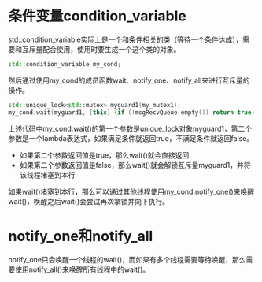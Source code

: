# 条件变量condition\_variable

std::condition\_variable实际上是一个和条件相关的类（等待一个条件达成），需要和互斥量配合使用，使用时要生成一个这个类的对象。

```cpp
std::condition_variable my_cond;
```

然后通过使用my\_cond的成员函数wait、notify\_one、notify\_all来进行互斥量的操作。

```cpp
std::unique_lock<std::mutex> myguard1(my_mutex1);
my_cond.wait(myguard1, [this] {if (!msgRecvQueue.empty()) return true; return false; });
```

上述代码中my\_cond.wait()的第一个参数是unique\_lock对象myguard1，第二个参数是一个lambda表达式，如果满足条件就返回true，不满足条件就返回false。

*   如果第二个参数返回值是true，那么wait()就会直接返回
*   如果第二个参数返回值是false，那么wait()就会解锁互斥量myguard1，并将该线程堵塞到本行

如果wait()堵塞到本行，那么可以通过其他线程使用my\_cond.notify\_one()来唤醒wait()，唤醒之后wait()会尝试再次拿锁并向下执行。

# notify\_one和notify\_all

notify\_one只会唤醒一个线程的wait()，而如果有多个线程需要等待唤醒，那么需要使用notify\_all()来唤醒所有线程中的wait()。